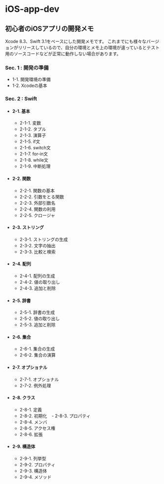 # iOS-app-dev

## 初心者のiOSアプリの開発メモ

Xcode 8.3、Swift 3.1をベースにした開発メモです。
これまでにも様々なバージョンがリリースしているので、自分の環境とメモ上の環境が違っているとテスト用のソースコードなどが正常に動作しない場合があります。



### Sec. 1 : 開発の準備
 - 1-1. 開発環境の準備
 - 1-2. Xcodeの基本 

### Sec. 2 : Swift
 
 - #### 2-1. 基本 
    - 2-1-1. 変数
    - 2-1-2. タプル
    - 2-1-3. 演算子
    - 2-1-5. if文
    - 2-1-6. switch文
    - 2-1-7. for-in文
    - 2-1-8. while文
    - 2-1-9. 中断処理
 
 - #### 2-2. 関数
    - 2-2-1. 関数の基本 
    - 2-2-2. 引数をとる関数 
    - 2-2-3. 外部引数名 
    - 2-2-4. 関数の利用 
    - 2-2-5. クロージャ 
  
 - #### 2-3. ストリング 
    - 2-3-1. ストリングの生成
    - 2-3-2. 文字の抽出
    - 2-3-3. 比較と検索
 
 - #### 2-4. 配列 
    - 2-4-1. 配列の生成
    - 2-4-2. 値の取り出し
    - 2-4-3. 追加と削除
 
 - #### 2-5. 辞書 
    - 2-5-1. 辞書の生成
    - 2-5-2. 値の取り出し
    - 2-5-3. 追加と削除
 
 - #### 2-6. 集合 
    - 2-6-1. 集合の生成
    - 2-6-2. 集合の演算
 
 - #### 2-7. オプショナル 
    - 2-7-1. オプショナル
    - 2-7-2. 例外処理
 
 - #### 2-8. クラス 
    - 2-8-1. 定義
    - 2-8-2. 初期化
    - 2-8-3. プロパティ
    - 2-8-4. メンバ
    - 2-8-5. アクセス権
    - 2-8-6. 拡張
 
 - #### 2-9. 構造体 
    - 2-9-1. 列挙型
    - 2-9-2. プロパティ
    - 2-9-3. 構造体
    - 2-9-4. メソッド
 
